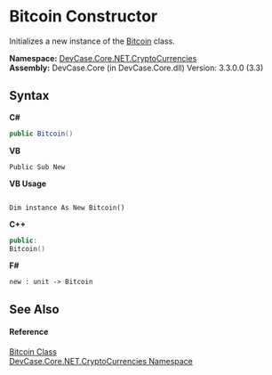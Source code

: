 # Bitcoin Constructor 
 

Initializes a new instance of the <a href="T_DevCase_Core_NET_CryptoCurrencies_Bitcoin">Bitcoin</a> class.

**Namespace:**&nbsp;<a href="N_DevCase_Core_NET_CryptoCurrencies">DevCase.Core.NET.CryptoCurrencies</a><br />**Assembly:**&nbsp;DevCase.Core (in DevCase.Core.dll) Version: 3.3.0.0 (3.3)

## Syntax

**C#**<br />
``` C#
public Bitcoin()
```

**VB**<br />
``` VB
Public Sub New
```

**VB Usage**<br />
``` VB Usage

Dim instance As New Bitcoin()
```

**C++**<br />
``` C++
public:
Bitcoin()
```

**F#**<br />
``` F#
new : unit -> Bitcoin
```


## See Also


#### Reference
<a href="T_DevCase_Core_NET_CryptoCurrencies_Bitcoin">Bitcoin Class</a><br /><a href="N_DevCase_Core_NET_CryptoCurrencies">DevCase.Core.NET.CryptoCurrencies Namespace</a><br />
